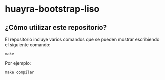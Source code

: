 # huayra-bootstrap-liso

## ¿Cómo utilizar este repositorio?

El repositorio incluye varios comandos que se pueden
mostrar escribiendo el siguiente comando:

```
make
```

Por ejemplo:

```
make compilar
```
